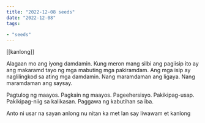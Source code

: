 ```yaml
---
title: "2022-12-08 seeds"
date: "2022-12-08"
tags:

- "seeds"
---
```


[[kanlong]]

Alagaan mo ang iyong damdamin. Kung meron mang silbi ang pagiisip ito ay ang makaramd tayo ng mga mabuting mga pakiramdam. Ang mga isip ay naglilingkod sa ating mga damdamin. Nang maramdaman ang ligaya. Nang maramdaman ang saysay.

Pagtulog ng maayos.
Pagkain ng maayos.
Pageehersisyo.
Pakikipag-usap.
Pakikipag-niig sa kalikasan.
Paggawa ng kabutihan sa iba.

Anto ni usar
na sayan anlong
nu nitan ka met lan
say liwawam et kanlong